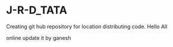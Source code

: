 # J-R-D_TATA
Creating git hub repository for location distributing code.
Hello All

online update it by ganesh
